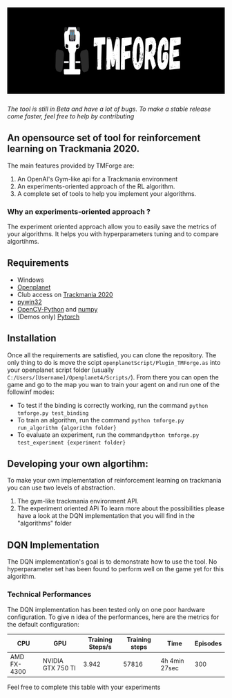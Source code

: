 # <img src="./medias/TMForge_Banner.png" width="1000" height="200" />
*The tool is still in Beta and have a lot of bugs. To make a stable release come faster, feel free to help by contributing*<br>

## An opensource set of tool for reinforcement learning on Trackmania 2020.
The main features provided by TMForge are:
1. An OpenAI's Gym-like api for a Trackmania environment
2. An experiments-oriented approach of the RL algorithm.
3. A complete set of tools to help you implement your algorithms.

### Why an experiments-oriented approach ?
The experiment oriented approach allow you to easily save the metrics of your algorithms. It helps you with hyperparameters tuning and to compare algortihms.

## Requirements
- Windows
- [Openplanet](https://openplanet.nl/)
- Club access on [Trackmania 2020](https://www.ubisoft.com/fr-fr/game/trackmania/trackmania)
- [pywin32](https://pypi.org/project/pywin32/)
- [OpenCV-Python](https://pypi.org/project/opencv-python/) and [numpy](https://numpy.org/)
- (Demos only) [Pytorch](https://pytorch.org/get-started/locally/)

## Installation
Once all the requirements are satisfied, you can clone the repository. The only thing to do is move the scipt `openplanetScript/Plugin_TMForge.as` into your openplanet script folder (usually `C:/Users/[Username]/Openplanet4/Scripts/`).
From there you can open the game and go to the map you wan to train your agent on and run one of the followinf modes:
- To test if the binding is correctly working, run the command `python tmforge.py test_binding`
- To train an algorithm, run the command `python tmforge.py run_algorithm {algorithm folder}`
- To evaluate an experiment, run the command`python tmforge.py test_experiment {experiment folder}`

## Developing your own algortihm:
To make your own implementation of reinforcement learning on trackmania you can use two levels of abstraction.
1. The gym-like trackmania environment API.
2. The experiment oriented APi
To learn more about the possibilities please have a look at the DQN implementation that you will find in the "algorithms" folder

## DQN Implementation
The DQN implementation's goal is to demonstrate how to use the tool. No hyperparameter set has been found to perform well on the game yet for this algorithm. 

### Technical Performances
The DQN implementation has been tested only on one poor hardware configuration. To give n idea of the performances, here are the metrics for the default configuration:

| CPU               | GPU               | Training Steps/s | Training steps     | Time               | Episodes           |
| ----------------- | ----------------- | ---------------- | ------------------ | ------------------ | ------------------ |
| AMD FX-4300       | NVIDIA GTX 750 TI | 3.942            | 57816              | 4h 4min 27sec      | 300                |

Feel free to complete this table with your experiments

